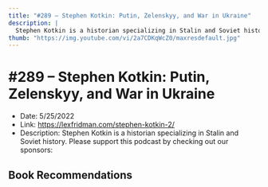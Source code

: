 ```yaml
---
title: "#289 – Stephen Kotkin: Putin, Zelenskyy, and War in Ukraine"
description: |
  Stephen Kotkin is a historian specializing in Stalin and Soviet history. Please support this podcast by checking out our sponsors:"
thumb: "https://img.youtube.com/vi/2a7CDKqWcZ0/maxresdefault.jpg"
---
```


# #289 – Stephen Kotkin: Putin, Zelenskyy, and War in Ukraine

  - Date: 5/25/2022
  - Link: https://lexfridman.com/stephen-kotkin-2/
  - Description: Stephen Kotkin is a historian specializing in Stalin and Soviet history. Please support this podcast by checking out our sponsors:

## Book Recommendations

